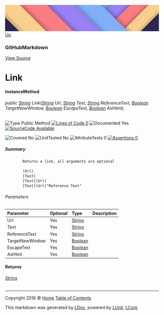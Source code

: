 ![](../Content/LDoc-banner-small.png "")
[Up](GitHubMarkdown.md)

### GitHubMarkdown
[View Source](../Markdown/GitHubMarkdown.cs)

# Link

#### InstanceMethod

###### public [String](https://msdn.microsoft.com/en-us/library/system.string.aspx) Link([String](https://msdn.microsoft.com/en-us/library/system.string.aspx) Url, [String](https://msdn.microsoft.com/en-us/library/system.string.aspx) Text, [String](https://msdn.microsoft.com/en-us/library/system.string.aspx) ReferenceText, [Boolean](https://msdn.microsoft.com/en-us/library/system.boolean.aspx) TargetNewWindow, [Boolean](https://msdn.microsoft.com/en-us/library/system.boolean.aspx) EscapeText, [Boolean](https://msdn.microsoft.com/en-us/library/system.boolean.aspx) AsHtml);

![Type Public Method](http://b.repl.ca/v1/Type-Public%20Method-blue.png "") [![Lines of Code 0](http://b.repl.ca/v1/Lines%20of%20Code-0-red.png "")](../Markdown/GitHubMarkdown.cs#L442)    ![Documented Yes](http://b.repl.ca/v1/Documented-Yes-brightgreen.png "") [![SourceCode Available](http://b.repl.ca/v1/SourceCode-Available-brightgreen.png "")](../Markdown/GitHubMarkdown.cs#L442)

![Covered No](http://b.repl.ca/v1/Covered-No-red.png "") ![UnitTested No](http://b.repl.ca/v1/UnitTested-No-lightgrey.png "") ![AttributeTests 0](http://b.repl.ca/v1/AttributeTests-0-lightgrey.png "") [![Assertions 0](http://b.repl.ca/v1/Assertions-0-lightgrey.png "")](../Markdown/GitHubMarkdown.cs)

##### Summary

            Returns a link, all arguments are optional
            
            (Url)
            [Text]
            [Text](Url)
            [Text](Url)"Reference Text"
            
            

###### Parameters

Parameter | Optional | Type | Description
:---  | :---  | :---  | :--- 
Url | Yes | [String](https://msdn.microsoft.com/en-us/library/system.string.aspx) | 
Text | Yes | [String](https://msdn.microsoft.com/en-us/library/system.string.aspx) | 
ReferenceText | Yes | [String](https://msdn.microsoft.com/en-us/library/system.string.aspx) | 
TargetNewWindow | Yes | [Boolean](https://msdn.microsoft.com/en-us/library/system.boolean.aspx) | 
EscapeText | Yes | [Boolean](https://msdn.microsoft.com/en-us/library/system.boolean.aspx) | 
AsHtml | Yes | [Boolean](https://msdn.microsoft.com/en-us/library/system.boolean.aspx) | 


#### Returns

###### [String](https://msdn.microsoft.com/en-us/library/system.string.aspx)



---

Copyright 2016 &copy; [Home](../../README.md) [Table of Contents](../../TableOfContents.md)

This markdown was generated by [LDoc](https://github.com/CodeSingularity/LDoc), powered by [LUnit](https://github.com/CodeSingularity/LUnit), [LCore](https://github.com/CodeSingularity/LCore)
